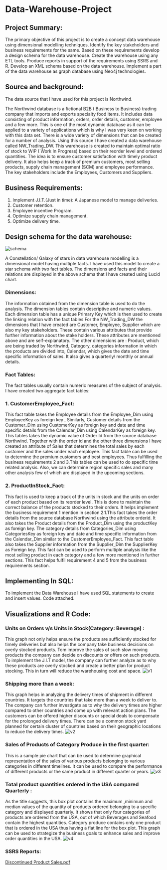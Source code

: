 # Data-Warehouse-Project
## Project Summary:
The primary objective of this project is to create a concept data warehouse using dimensional modelling techniques. Identify the key stakeholders and business requirements for the same. Based on these requirements develop a design schema for the data warehouse. Create the warehouse using any ETL tools. Produce reports in support of the requirements using SSRS and R. Develop an XML schema based on the data warehouse. Implement a part of the data warehouse as graph database using Neo4j technologies.

## Source and background:
The data source that I have used for this project is Northwind.

The Northwind database is a fictional B2B ( Business to Business) trading company that imports and exports specialty food items. It includes data consisting of product information, orders, order details, customer, employee and a few more.
This is one of the most dynamic database as it can be applied to a variety of applications which is why I was very keen on working with this data set.
There is a wide variety of dimensions that can be created for a number of analysis.
Using this source I have created a data warehouse called NW_Trading_DW.
This warehouse is created to maintain optimal ratio of stock to WIP ( Work In Progress) based on their reorder level and ordered quantities. The idea is to ensure customer satisfaction with timely product delivery. 
It also helps keep a track of premium customers, most selling products, supply chain management (SCM) and employee performance.
The key stakeholders include the Employees, Customers and Suppliers.

## Business Requirements:
1.	Implement J.I.T.(Just in time): A Japanese model to manage deliveries. 
2.	Customer retention.
3.	Employee incentive Program.
4.	Optimize supply chain management.
5.	Optimize delivery time.

## Design schema for the data warehouse:
![schema](https://user-images.githubusercontent.com/46936497/61000136-a4dc6b80-a354-11e9-9ff2-ae97a9c6ac38.png)

A Constellation/ Galaxy of stars in data warehouse modelling is a dimensional model having multiple facts. I have used this model to create a star schema with two fact tables. The dimensions and facts and their relations are displayed in the above schema that I have created using Lucid chart. 
### Dimensions: 
The information obtained from the dimension table is used to do the analysis. The dimension tables contain descriptive and numeric values. Each dimension  table has a unique Primary Key which is then used to create the linking relation with the fact tables.For the NW_Trading_DW the dimensions that I have created are Customer, Employee, Supplier which are also my key stakeholders. These contain various attributes that provide further information about the stake holders. These attributes are mentioned above and are  self-explanatory. The other dimensions are : 
Product, which are being traded by Northwind, 
Category, categories information in which the products are divided into,
Calendar, which gives the date and time specific information of sales. It also gives a quarterly/ monthly or annual details. 
### Fact Tables: 
The fact tables usually contain numeric measures of the subject of analysis. I have created two aggregate fact tables:
### 1.	CustomerEmployee_Fact:
This fact table takes the Employee details from the Employee_Dim using EmployeeKey as foreign key , Similarly, Customer details from the Customer_Dim using  CustomerKey as foreign key and date and time specific details from the Calendar_Dim using CalendarKey as foreign key. This tables takes the dynamic value of Order Id from the source database Northwind. Together with the order id and the other three dimensions I have created an attribute of Sales that determines the total sales by each customer and the sales under each employee. This fact table can be used to determine the premium customers and best employees. Thus fulfilling the business requirements 2 and 3.This tables can be used to do specific time related analysis. Also, we can determine region specific sales and many other analysis few of which are displayed in the upcoming sections.

### 2.	ProductInStock_Fact:
This fact is used to keep a track of the units in stock and the units on order of each product based on its reorder level. This is done to maintain the correct balance of the products stocked to their orders. It helps implement the business requirement 1 mention in section 2.1.This fact takes the order details from the source database Northwind using the attribute orderid. It also takes the Product details from the Product_Dim using the productKey as foreign key. The category details from Categories_Dim using CategoriesKey as foreign key and date and time specific information from the Calendar_Dim similar to the CustomerEmployee_Fact. This fact table also takes the Supplier information from the Supplier_Dim the SupplierKey as Foreign key. This fact can be used to perform multiple analysis like the most selling product in each category and a few more mentioned in further sections. This fact helps fulfil requirement 4 and 5 from the business requirements section.

## Implementing In SQL:
To implement the Data Warehouse I have used SQL statements to create and insert values. Code attached.

## Visualizations and R Code:

### Units on Orders v/s Units in Stock(Category: Beverage) :
This graph not only helps ensure the products are sufficiently stocked for timely deliveries but also helps the company take business decisions on overly stocked products. Tom improve the sales of such slow moving products the company can decide on discounts or offers on such products. To implement the J.I.T model, the company can further analyze as to why these products are overly stocked and create a better plan for product stocking. This in turn will reduce the warehousing cost and space.
![v1](https://user-images.githubusercontent.com/46936497/61000538-917dd000-a355-11e9-8cf3-066a1b807310.png)

### Shipping more than a week: 
This graph helps in analyzing the delivery times of shipment in different countries. It targets the countries that take more than a week to deliver to. The company can further investigate as to why the delivery times are higher compared to other countries and come up with relevant action plans. The customers can be offered higher discounts or special deals to compensate for the prolonged delivery times. There can be a common stock yard planned for certain cluster of countries based on their geographic locations to reduce the delivery times.
![v2](https://user-images.githubusercontent.com/46936497/61000720-f6d1c100-a355-11e9-898c-28f777a13829.png)

### Sales of Products of Category Produce in the first quarter:
This is a sample pie chart that can be used to determine graphical representation of the sales of various products belonging to various categories in different timelines. It can be used to compare the performance of different products or the same product in different quarter or years.
![v3](https://user-images.githubusercontent.com/46936497/61000821-2f719a80-a356-11e9-8e2c-f3e12c6fe707.png)

### Total product quantities ordered in the USA  compared Quarterly :
As the title suggests, this box plot contains the maximum ,minimum and median values of the quantity of products ordered belonging to a specific category and displayed quarterly. It shows that only four categories of products are ordered from the USA, out of which Beverages and Seafood contain the highest quantities. Category produce contains only one product that is ordered in the USA thus having a flat line for the box plot. This graph can be used to strategize the business goals to enhance sales and improve order quantities in the USA.
![v4](https://user-images.githubusercontent.com/46936497/61000921-63e55680-a356-11e9-8b02-17ab24febd35.png)

### SSRS Reports:

[Discontinued Product Sales.pdf](https://github.com/Damanpreet21/Data-Warehouse-Project/files/3379450/Discontinued.Product.Sales.pdf)


